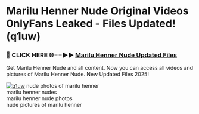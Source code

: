 # Marilu Henner Nude Original Videos 0nlyFans Leaked - Files Updated! (q1uw)

<h3>🔴 CLICK HERE 🌐==►► <a href="https://tinyurl.com/52m3yx9h" rel="nofollow">Marilu Henner Nude Updated Files</a></h3>

Get Marilu Henner Nude and all content. Now you can access all videos and pictures of Marilu Henner Nude. New Updated Files 2025!

[![q1uw](https://i.imgur.com/TnHtlc8.gif)](https://tinyurl.com/52m3yx9h)
nude photos of marilu henner<br>
marilu henner nudes<br>
marilu henner nude photos<br>
nude pictures of marilu henner